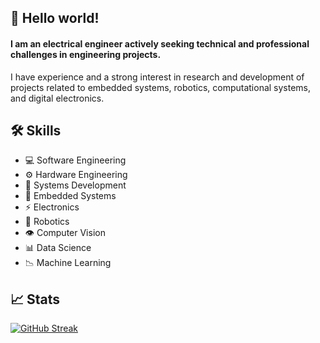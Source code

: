 ## 👋 Hello world! 

#### I am an **electrical engineer** actively seeking technical and professional challenges in engineering projects.

I have experience and a strong interest in research and development of projects related to embedded systems, robotics, computational systems, and digital electronics.

## 🛠️ Skills

- 💻 Software Engineering
- ⚙️ Hardware Engineering
- 🚀 Systems Development
- 🚗 Embedded Systems
- ⚡ Electronics
- 🤖 Robotics
- 👁️ Computer Vision
- 📊 Data Science
- 📉 Machine Learning

<!-- # 📝 Papers -->

<!-- # 🏅 Achievements -->

## 📈 Stats

[![GitHub Streak](https://streak-stats.demolab.com/?user=lucasmazz&theme=transparent)](https://git.io/streak-stats)
<!-- 
[![Anurag's GitHub stats](https://github-readme-stats.vercel.app/api?username=lucasmazz&theme=transparent&layout=compact&show_icons=true)](https://github.com/anuraghazra/github-readme-stats)

[![Top Langs](https://github-readme-stats.vercel.app/api/top-langs/?username=lucasmazz&theme=transparent&hide=QMake)](https://github.com/anuraghazra/github-readme-stats)
-->

<!--
**lucasmazz/lucasmazz** is a ✨ _special_ ✨ repository because its `README.md` (this file) appears on your GitHub profile.

Here are some ideas to get you started:

- 🔭 I’m currently working on ...
- 🌱 I’m currently learning ...
- 👯 I’m looking to collaborate on ...
- 🤔 I’m looking for help with ...
- 💬 Ask me about ...
- 📫 How to reach me: ...
- 😄 Pronouns: ...
- ⚡ Fun fact: ...
-->
